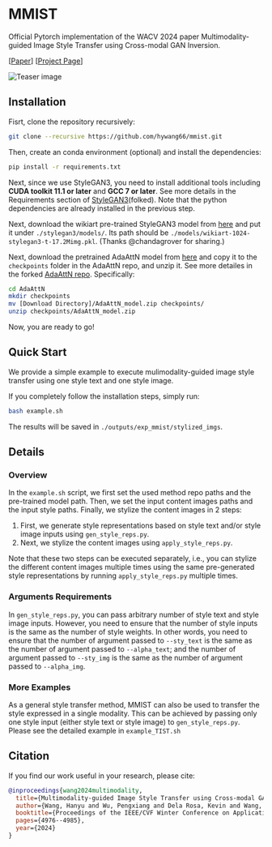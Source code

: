 # MMIST
Official Pytorch implementation of the WACV 2024 paper Multimodality-guided Image Style Transfer using Cross-modal GAN Inversion.

[[Paper](https://arxiv.org/abs/2312.01671)] [[Project Page](https://hywang66.github.io/mmist/)] 

![Teaser image](./teaser.jpg)

## Installation
Fisrt, clone the repository recursively:
```bash
git clone --recursive https://github.com/hywang66/mmist.git
```

Then, create an conda environment (optional) and install the dependencies:
```bash
pip install -r requirements.txt
```

Next, since we use StyleGAN3, you need to install additional tools including **CUDA toolkit 11.1 or later** and **GCC 7 or later**. See more details in the Requirements section of [StyleGAN3](https://github.com/hywang66/stylegan3)(folked). Note that the python dependencies are already installed in the previous step.

Next, download the wikiart pre-trained StyleGAN3 model from [here](https://drive.google.com/file/d/19sTl0ygP9Z6Hx4kwM4VHP0j3THCqM3i5) and put it under `./stylegan3/models/`. Its path should be `./models/wikiart-1024-stylegan3-t-17.2Mimg.pkl`. (Thanks @chandagrover for sharing.)

Next, download the pretrained AdaAttN model from [here](https://drive.google.com/file/d/1ehMbKbFqLklRvBwyZBvoEa9PrW7B44v0) and copy it to the `checkpoints` folder in the AdaAttN repo, and unzip it. See more detailes in the forked [AdaAttN repo](https://github.com/hywang66/AdaAttN). Specifically:
```bash
cd AdaAttN
mkdir checkpoints
mv [Download Directory]/AdaAttN_model.zip checkpoints/
unzip checkpoints/AdaAttN_model.zip
```

Now, you are ready to go!


## Quick Start

<!-- First, we generate style representations based on style text and/or style image inputs. Note: Both `--sty_text` and `--sty_text` are optional. -->

We provide a simple example to execute mulimodality-guided image style transfer using one style text and one style image. 

If you completely follow the installation steps, 
simply run:
```bash
bash example.sh
```
The results will be saved in `./outputs/exp_mmist/stylized_imgs`.

## Details

### Overview

In the `example.sh` script, we first set the used method repo paths and the pre-trained model path. Then, we set the input content images paths and the input style paths. Finally, we stylize the content images in 2 steps:

1. First, we generate style representations based on style text and/or style image inputs using `gen_style_reps.py`.
2.  Next, we stylize the content images using `apply_style_reps.py`.

Note that these two steps can be executed separately, i.e., you can stylize the different content images multiple times using the same pre-generated style representations by running `apply_style_reps.py` multiple times.

### Arguments Requirements

In `gen_style_reps.py`, you can pass arbitrary number of style text and style image inputs. However, you need to ensure that the number of style inputs is the same as the number of style weights. In other words, you need to ensure that the number of argument passed to `--sty_text` is the same as the number of argument passed to `--alpha_text`; and the number of argument passed to `--sty_img` is the same as the number of argument passed to `--alpha_img`.

### More Examples

As a general style transfer method, MMIST can also be used to transfer the style expressed in a single modality. This can be achieved by passing only one style input (either style text or style image) to `gen_style_reps.py`. Please see the detailed example in `example_TIST.sh`

## Citation
If you find our work useful in your research, please cite:

```bibtex
@inproceedings{wang2024multimodality,
  title={Multimodality-guided Image Style Transfer using Cross-modal GAN Inversion},
  author={Wang, Hanyu and Wu, Pengxiang and Dela Rosa, Kevin and Wang, Chen and Shrivastava, Abhinav},
  booktitle={Proceedings of the IEEE/CVF Winter Conference on Applications of Computer Vision},
  pages={4976--4985},
  year={2024}
}
```
